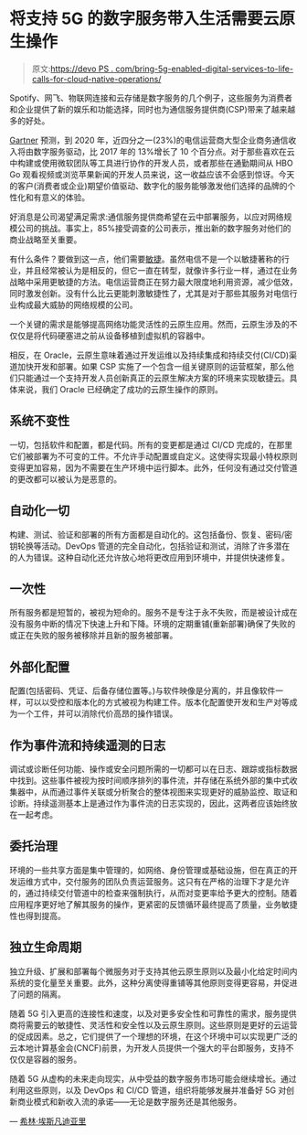 # 将支持 5G 的数字服务带入生活需要云原生操作

> 原文:[https://devo PS . com/bring-5g-enabled-digital-services-to-life-calls-for-cloud-native-operations/](https://devops.com/bringing-5g-enabled-digital-services-to-life-calls-for-cloud-native-operations/)

Spotify、网飞、物联网连接和云存储是数字服务的几个例子，这些服务为消费者和企业提供了新的娱乐和功能选择，同时也为通信服务提供商(CSP)带来了越来越多的好处。

[Gartner](https://www.gartner.com/en/documents/3848870/market-trends-why-when-and-how-csps-must-enable-large-en0) 预测，到 2020 年，近四分之一(23%)的电信运营商大型企业商务通信收入将由数字服务驱动，比 2017 年的 13%增长了 10 个百分点。对于那些喜欢在云中构建或使用微软团队等工具进行协作的开发人员，或者那些在通勤期间从 HBO Go 观看视频或浏览苹果新闻的开发人员来说，这一收益应该不会感到惊讶。今天的客户(消费者或企业)期望价值驱动、数字化的服务能够激发他们选择的品牌的个性化和有意义的体验。

好消息是公司渴望满足需求:通信服务提供商希望在云中部署服务，以应对网络规模公司的挑战。事实上，85%接受调查的公司表示，推出新的数字服务对他们的商业战略至关重要。

有什么条件？要做到这一点，他们需要[敏捷](https://devops.com/are-your-development-processes-truly-agile/)。虽然电信不是一个以敏捷著称的行业，并且经常被认为是相反的，但它一直在转型，就像许多行业一样，通过在业务战略中采用更敏捷的方法。电信运营商正在努力最大限度地利用资源，减少低效，同时激发创新。没有什么比云更能刺激敏捷性了，尤其是对于那些其服务对电信行业构成最大威胁的网络规模的公司。

一个关键的需求是能够提高网络功能灵活性的云原生应用。然而，云原生涉及的不仅仅是将代码硬塞进之前从设备移植到虚拟机的容器中。

相反，在 Oracle，云原生意味着通过开发运维以及持续集成和持续交付(CI/CD)渠道加快开发和部署。如果 CSP 实施了一个包含一组关键原则的运营框架，那么他们只能通过一个支持开发人员创新真正的云原生解决方案的环境来实现敏捷云。具体来说，我们 Oracle 已经确定了成功的云原生操作的原则。

## **系统不变性**

一切，包括软件和配置，都是代码。所有的变更都是通过 CI/CD 完成的，在那里它们被部署为不可变的工件。不允许手动配置或自定义。这使得实现最小特权原则变得更加容易，因为不需要在生产环境中运行脚本。此外，任何没有通过交付管道的更改都可以被认为是恶意的。

## **自动化一切**

构建、测试、验证和部署的所有方面都是自动化的。这包括备份、恢复、密码/密钥轮换等活动。DevOps 管道的完全自动化，包括验证和测试，消除了许多潜在的人为错误。这种自动化还允许放心地将更改应用到环境中，并提供快速修复。

## **一次性**

所有服务都是短暂的，被视为短命的。服务不是专注于永不失败，而是被设计成在没有服务中断的情况下快速上升和下降。环境的定期重铺(重新部署)确保了失败的或正在失败的服务被移除并且新的服务被部署。

## **外部化配置**

配置(包括密码、凭证、后备存储位置等。)与软件映像是分离的，并且像软件一样，可以以受控和版本化的方式被视为构建工件。版本化配置使开发和生产对等成为一个工件，并可以消除代价高昂的操作错误。

## **作为事件流和持续遥测的日志**

调试或诊断任何功能、操作或安全问题所需的一切都可以在日志、跟踪或指标数据中找到。这些事件被视为按时间顺序排列的事件流，并存储在系统外部的集中式收集器中，从而通过事件关联或分析聚合的整体视图来实现更好的威胁监控、取证和诊断。持续遥测基本上是通过作为事件流的日志实现的，因此，这两者应该始终放在一起考虑。

## **委托治理**

环境的一些共享方面是集中管理的，如网络、身份管理或基础设施，但在真正的开发运维方式中，交付服务的团队负责运营服务。这只有在严格的治理下才是允许的，通过持续交付管道中的检查来强制执行，从而对变更率给予更大的控制。随着应用程序更好地了解其服务的操作，更紧密的反馈循环最终提高了质量，业务敏捷性也得到提高。

## **独立生命周期**

独立升级、扩展和部署每个微服务对于支持其他云原生原则以及最小化给定时间内系统的变化量至关重要。此外，这种分离使得重铺等其他原则变得更容易，并促进了问题的隔离。

随着 5G 引入更高的连接性和速度，以及对更多安全性和可靠性的需求，服务提供商将需要云的敏捷性、灵活性和安全性以及云原生原则。这些原则是更好的云运营的促成因素。总之，它们提供了一个理想的环境，在这个环境中可以实现更广泛的云本地计算基金会(CNCF)前景，为开发人员提供一个强大的平台即服务，支持不仅仅是容器的服务。

随着 5G 从虚构的未来走向现实，从中受益的数字服务市场可能会继续增长。通过利用这些原则，以及 DevOps 和 CI/CD 管道，组织将能够发展并准备好 5G 对创新商业模式和新收入流的承诺——无论是数字服务还是其他服务。

— [希林·埃斯凡迪亚里](https://devops.com/author/shirin-esfandiari/)